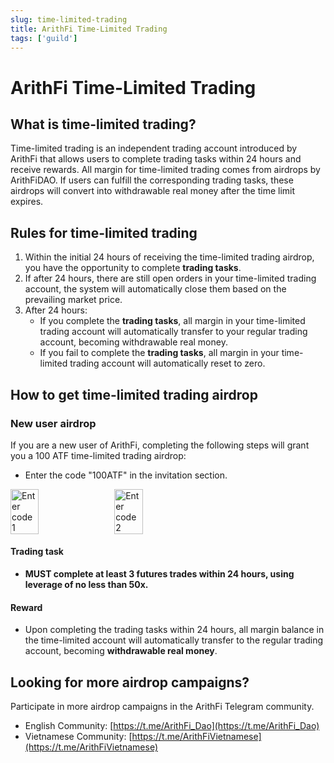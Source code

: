 ```yaml
---
slug: time-limited-trading
title: ArithFi Time-Limited Trading
tags: ['guild']
---
```



# ArithFi Time-Limited Trading

## What is time-limited trading?

Time-limited trading is an independent trading account introduced by ArithFi that allows users to complete trading tasks within 24 hours and receive rewards. All margin for time-limited trading comes from airdrops by ArithFiDAO. If users can fulfill the corresponding trading tasks, these airdrops will convert into withdrawable real money after the time limit expires.

## Rules for time-limited trading
1. Within the initial 24 hours of receiving the time-limited trading airdrop, you have the opportunity to complete **trading tasks**.
2. If after 24 hours, there are still open orders in your time-limited trading account, the system will automatically close them based on the prevailing market price.
3. After 24 hours:
   - If you complete the **trading tasks**, all margin in your time-limited trading account will automatically transfer to your regular trading account, becoming withdrawable real money.
   - If you fail to complete the **trading tasks**, all margin in your time-limited trading account will automatically reset to zero.

## How to get time-limited trading airdrop 

### New user airdrop

If you are a new user of ArithFi, completing the following steps will grant you a 100 ATF time-limited trading airdrop:
- Enter the code "100ATF" in the invitation section.

<div style="display:flex;">
    <img src="https://nftstorage.link/ipfs/bafkreie7ai4t4nvqlfdfdd4ab6vdmtjwvr5i4fcnuchxxxrqjggxrtmccu" alt="Enter code 1" style="width:30%; height:auto; margin-right:15px;"><img src="https://nftstorage.link/ipfs/bafkreiahkgpef7qikjy5sproivm7dcav34ko6pxoztsxc55p6t6x6aba7y" alt="Enter code 2" style="width:30%; height:auto;">
</div>


#### Trading task
- **MUST complete at least 3 futures trades within 24 hours, using leverage of no less than 50x.**

#### Reward
- Upon completing the trading tasks within 24 hours, all margin balance in the time-limited account will automatically transfer to the regular trading account, becoming **withdrawable real money**.

## Looking for more airdrop campaigns?
Participate in more airdrop campaigns in the ArithFi Telegram community.
   - English Community: [https://t.me/ArithFi_Dao](https://t.me/ArithFi_Dao)
   - Vietnamese Community: [https://t.me/ArithFiVietnamese](https://t.me/ArithFiVietnamese)

